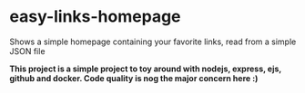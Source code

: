 # easy-links-homepage
Shows a simple homepage containing your favorite links, read from a simple JSON file

**This project is a simple project to toy around with nodejs, express, ejs, github and docker. Code quality is nog the major concern here :)**
